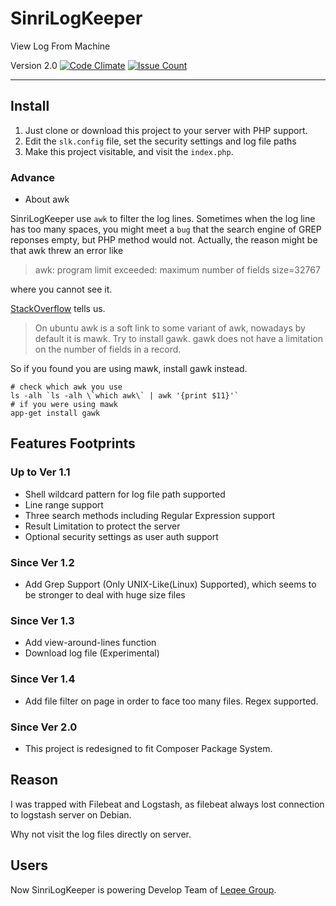 # SinriLogKeeper

View Log From Machine

Version 2.0 
[![Code Climate](https://codeclimate.com/github/sinri/SinriLogKeeper/badges/gpa.svg)](https://codeclimate.com/github/sinri/SinriLogKeeper) 
[![Issue Count](https://codeclimate.com/github/sinri/SinriLogKeeper/badges/issue_count.svg)](https://codeclimate.com/github/sinri/SinriLogKeeper)

----

## Install

1. Just clone or download this project to your server with PHP support.
2. Edit the `slk.config` file, set the security settings and log file paths
3. Make this project visitable, and visit the `index.php`.

### Advance

* About awk

SinriLogKeeper use `awk` to filter the log lines. Sometimes when the log line has too many spaces, you might meet a `bug` that the search engine of GREP reponses empty, but PHP method would not. Actually, the reason might be that awk threw an error like

> awk: program limit exceeded: maximum number of fields size=32767

where you cannot see it.

[StackOverflow](http://stackoverflow.com/questions/24292787/awk-program-limit-exceeded-maximum-number-of-fields-size-32767) tells us. 

> On ubuntu awk is a soft link to some variant of awk, nowadays by default it is mawk. Try to install gawk. gawk does not have a limitation on the number of fields in a record.

So if you found you are using mawk, install gawk instead.

	# check which awk you use
	ls -alh `ls -alh \`which awk\` | awk '{print $11}'`
	# if you were using mawk
	app-get install gawk

## Features Footprints

### Up to Ver 1.1

* Shell wildcard pattern for log file path supported
* Line range support
* Three search methods including Regular Expression support
* Result Limitation to protect the server
* Optional security settings as user auth support

### Since Ver 1.2

* Add Grep Support (Only UNIX-Like(Linux) Supported), which seems to be stronger to deal with huge size files

### Since Ver 1.3

* Add view-around-lines function
* Download log file (Experimental)

### Since Ver 1.4

* Add file filter on page in order to face too many files. Regex supported.

### Since Ver 2.0

* This project is redesigned to fit Composer Package System.

## Reason

I was trapped with Filebeat and Logstash, as filebeat always lost connection to logstash server on Debian.

Why not visit the log files directly on server.

## Users

Now SinriLogKeeper is powering Develop Team of [Leqee Group](http://www.leqee.com/).